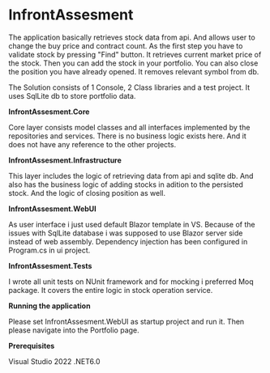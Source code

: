 # InfrontAssesment

The application basically retrieves stock data from api. And allows user to change the buy price and contract count. 
As the first step you have to validate stock by pressing "Find" button. It retrieves current market price of the stock. 
Then you can add the stock in your portfolio.
You can also close the position you have already opened. It removes relevant symbol from db. 

The Solution consists of 1 Console, 2 Class libraries and a test project. It uses SqlLite db to store portfolio data.


**InfrontAssesment.Core**

Core layer consists model classes and all interfaces implemented by the repositories and services. 
There is no business logic exists here. And it does not have any reference to the other projects.

**InfrontAssesment.Infrastructure**

This layer includes the logic of retrieving data from api and sqlite db.
And also has the business logic of adding stocks in adition to the persisted stock. And  the logic of closing position as well. 

**InfrontAssesment.WebUI**

As user interface i just used default Blazor template in VS. Because of the issues with SqlLite database i was supposed to use Blazor server side instead of web assembly.
Dependency injection has been configured in Program.cs in ui project.

**InfrontAssesment.Tests**

I wrote all unit tests on NUnit framework and for mocking i preferred Moq package. 
It covers the entire logic in stock operation service.


**Running the application**

Please set InfrontAssesment.WebUI as startup project and run it. Then please navigate into the Portfolio page.

**Prerequisites**

Visual Studio 2022
.NET6.0
